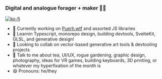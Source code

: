 ### Digital and analogue forager + maker 👩‍🌾
[![ko-fi](https://ko-fi.com/img/githubbutton_sm.svg)](https://ko-fi.com/U7U639TZ3)

<div>
  <ul>
    <li>🔭 Currently working on <a href="https://github.com/tonyketcham/puerh.wtf">Puerh.wtf</a> and assorted JS libraries</li>
    <li>🌱 Learnin Typescript, monorepo design, building devtools, SvelteKit, GLSL, and generative design!</li>
    <li>🤔 Looking to collab on vector-based generative art tools & devtooling projects</li>
    <li>💬 Talk to me about tea, UI/UX, rogue gardening, graphic design, photography, ideas for VR games, building keyboards, 3D printing, or whatever my hyperfixation of the month is</li>
    <li>😄 Pronouns: he/they</li>
  </ul>
</div>
<!--<img src="https://github-readme-stats.vercel.app/api?username=tonyketcham&show_icons=true&theme=nightowl&count_private=true" />-->
